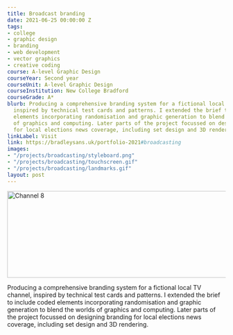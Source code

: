 ```yaml
---
title: Broadcast branding
date: 2021-06-25 00:00:00 Z
tags:
- college
- graphic design
- branding
- web development
- vector graphics
- creative coding
course: A-level Graphic Design
courseYear: Second year
courseUnit: A-level Graphic Design
courseInstitution: New College Bradford
courseGrade: A*
blurb: Producing a comprehensive branding system for a fictional local TV channel,
  inspired by technical test cards and patterns. I extended the brief to include coded
  elements incorporating randomisation and graphic generation to blend the worlds
  of graphics and computing. Later parts of the project focussed on designing branding
  for local elections news coverage, including set design and 3D rendering.
linkLabel: Visit
link: https://bradleysans.uk/portfolio-2021#broadcasting
images:
- "/projects/broadcasting/styleboard.png"
- "/projects/broadcasting/touchscreen.gif"
- "/projects/broadcasting/landmarks.gif"
layout: post
---
```


<img src="https://bradleysans.uk/projects/broadcasting/styleboard.png" height="200px" width="600px" alt="Channel 8" class="featureImage">
                    <p>Producing a comprehensive branding system for a fictional local TV channel, inspired by technical test cards and patterns. I extended the brief to include coded elements incorporating randomisation and graphic generation to blend the worlds of graphics and computing. Later parts of the project focussed on designing branding for local elections news coverage, including set design and 3D rendering.</p>
